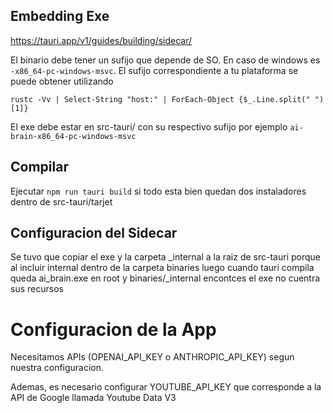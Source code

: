 ## Embedding Exe

https://tauri.app/v1/guides/building/sidecar/

El binario debe tener un sufijo que depende de SO. En caso de windows es `-x86_64-pc-windows-msvc`. El sufijo correspondiente a tu plataforma se puede obtener utilizando

`rustc -Vv | Select-String "host:" | ForEach-Object {$_.Line.split(" ")[1]}`

El exe debe estar en src-tauri/ con su respectivo sufijo por ejemplo `ai-brain-x86_64-pc-windows-msvc`

## Compilar

Ejecutar `npm run tauri build` si todo esta bien quedan dos instaladores dentro de src-tauri/tarjet

## Configuracion del Sidecar

Se tuvo que copiar el exe y la carpeta _internal a la raiz de src-tauri porque al incluir internal dentro de la carpeta binaries luego cuando tauri compila queda ai_brain.exe en root y binaries/_internal encontces el exe no cuentra sus recursos

# Configuracion de la App

Necesitamos APIs (OPENAI_API_KEY o ANTHROPIC_API_KEY) segun nuestra configuracion. 

Ademas, es necesario configurar YOUTUBE_API_KEY que corresponde a la API de Google llamada Youtube Data V3

